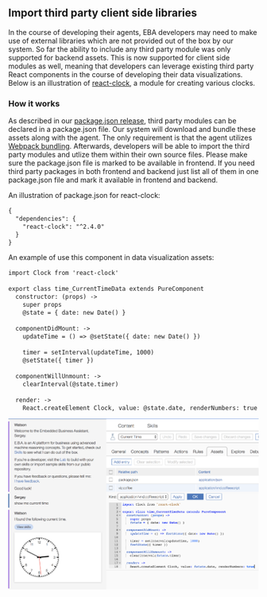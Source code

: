 ## Import third party client side libraries

In the course of developing their agents, EBA developers may need to make use of external libraries which are not provided out of the box by our system. So far the ability to include any third party module was only supported for backend assets. This is now supported for client side modules as well, meaning that developers can leverage existing third party React components in the course of developing their data visualizations. Below is an illustration of [react-clock](https://www.npmjs.com/package/react-clock), a module for creating various clocks. 


### How it works

As described in our [package.json release](Packagejson.md), third party modules can be declared in a package.json file. Our system will download and bundle these assets along with the agent. The only requirement is that the agent utilizes [Webpack bundling](WebpackAssets.md). Afterwards, developers will be able to import the third party modules and utlize them within their own source files. Please make sure the package.json file is marked to be available in frontend. If you need third party packages in both frontend and backend just list all of them in one package.json file and mark it available in frontend and backend.

An illustration of package.json for react-clock:

```
{
  "dependencies": {
    "react-clock": "^2.4.0"
  }
}
```

An example of use this component in data visualization assets:

```
import Clock from 'react-clock'

export class time_CurrentTimeData extends PureComponent
  constructor: (props) ->
    super props
    @state = { date: new Date() }

  componentDidMount: ->
    updateTime = () => @setState({ date: new Date() })

    timer = setInterval(updateTime, 1000)
    @setState({ timer })
    
  componentWillUnmount: ->
    clearInterval(@state.timer)
  
  render: ->
    React.createElement Clock, value: @state.date, renderNumbers: true
```

[![Clock example](../images/react-clock-example.png "Clock Example")](../images/react-clock-example.png)
